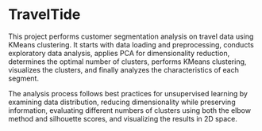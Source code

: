# TravelTide

This project performs customer segmentation analysis on travel data using KMeans clustering. It starts with data loading and preprocessing, conducts exploratory data analysis, applies PCA for dimensionality reduction, determines the optimal number of clusters, performs KMeans clustering, visualizes the clusters, and finally analyzes the characteristics of each segment.

The analysis process follows best practices for unsupervised learning by examining data distribution, reducing dimensionality while preserving information, evaluating different numbers of clusters using both the elbow method and silhouette scores, and visualizing the results in 2D space.
